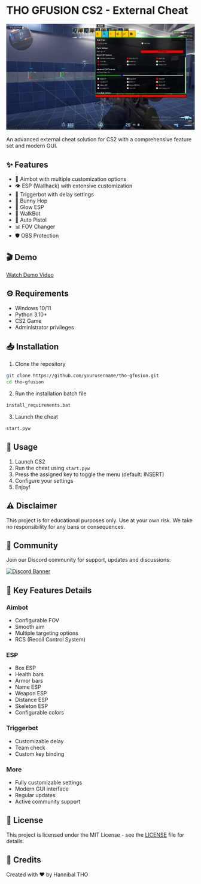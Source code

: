 # THO GFUSION CS2 - External Cheat

![THO GFUSION Banner](assets/banner.png)

An advanced external cheat solution for CS2 with a comprehensive feature set and modern GUI.

## ✨ Features

- 🎯 Aimbot with multiple customization options
- 👁️ ESP (Wallhack) with extensive customization
- 🔄 Triggerbot with delay settings
- 🦘 Bunny Hop
- 🎨 Glow ESP
- 🏃 WalkBot
- 🔫 Auto Pistol
- 📊 FOV Changer
- 🛡️ OBS Protection

## 🎬 Demo

[Watch Demo Video](https://youtube.com/your_demo_video)

## ⚙️ Requirements

- Windows 10/11
- Python 3.10+
- CS2 Game
- Administrator privileges

## 📥 Installation

1. Clone the repository
```bash
git clone https://github.com/yourusername/tho-gfusion.git
cd tho-gfusion
```

2. Run the installation batch file
```bash
install_requirements.bat
```

3. Launch the cheat
```bash
start.pyw
```

## 🔧 Usage

1. Launch CS2
2. Run the cheat using `start.pyw`
3. Press the assigned key to toggle the menu (default: INSERT)
4. Configure your settings
5. Enjoy!

## ⚠️ Disclaimer

This project is for educational purposes only. Use at your own risk. We take no responsibility for any bans or consequences.

## 🤝 Community

Join our Discord community for support, updates and discussions:

[![Discord Banner](https://discord.com/api/guilds/[1396624126256349256]/widget.png?style=banner2)](https://discord.gg/uPESr5v7yQ)

## 🔑 Key Features Details

### Aimbot
- Configurable FOV
- Smooth aim
- Multiple targeting options
- RCS (Recoil Control System)

### ESP
- Box ESP
- Health bars
- Armor bars
- Name ESP
- Weapon ESP
- Distance ESP
- Skeleton ESP
- Configurable colors

### Triggerbot
- Customizable delay
- Team check
- Custom key binding

### More
- Fully customizable settings
- Modern GUI interface
- Regular updates
- Active community support

## 📝 License

This project is licensed under the MIT License - see the [LICENSE](LICENSE) file for details.

## 🌟 Credits


Created with ❤️ by Hannibal THO



